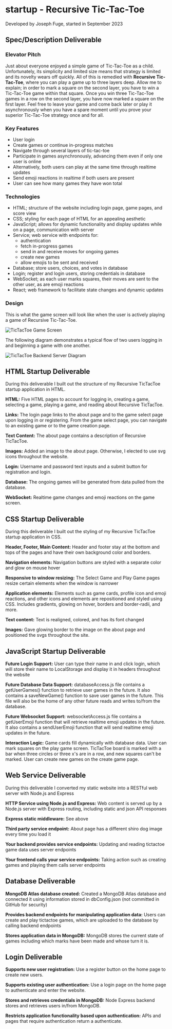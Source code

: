 # startup - Recursive Tic-Tac-Toe
Developed by Joseph Fuge, started in September 2023

## Spec/Description Deliverable

### Elevator Pitch

Just about everyone enjoyed a simple game of Tic-Tac-Toe as a child. Unfortunately, its simplicity and limited size means that strategy is limited and its novelty wears off quickly. All of this is remedied with **Recursive Tic-Tac-Toe**, where you can play a game up to three layers deep. Allow me to explain; in order to mark a square on the second layer, you have to win a Tic-Tac-Toe game within that square. Once you win three Tic-Tac-Toe games in a row on the second layer, you have now marked a square on the first layer. Feel free to leave your game and come back later or play it asynchronously when you have a spare moment until you prove your superior Tic-Tac-Toe strategy once and for all.

### Key Features

- User login
- Create games or continue in-progress matches
- Navigate through several layers of tic-tac-toe
- Participate in games asynchronously, advancing them even if only one user is online
- Alternatively, both users can play at the same time through realtime updates
- Send emoji reactions in realtime if both users are present
- User can see how many games they have won total

### Technologies
- HTML; structure of the website including login page, game pages, and score view
- CSS; styling for each page of HTML for an appealing aesthetic
- JavaScript; allows for dynamic functionality and display updates while on a page, communication with server
- Service; web service with endpoints for:
    - authentication
    - fetch in-progress games
    - send in and receive moves for ongoing games
    - create new games
    - allow emojis to be sent and received
- Database; store users, choices, and votes in database
- Login; register and login users, storing credentials in database
- WebSocket; as each user marks squares, their moves are sent to the other user, as are emoji reactions
- React; web framework to facilitate state changes and dynamic updates

### Design

This is what the game screen will look like when the user is actively playing a game of Recursive Tic-Tac-Toe.

![TicTacToe Game Screen](RecursiveTic-Tac-ToeDesign.png)

The following diagram demonstrates a typical flow of two users logging in and beginning a game with one another.

![TicTacToe Backend Server Diagram](RecursiveTic-Tac-ToeBackend.png)

## HTML Startup Deliverable

During this deliverable I built out the structure of my Recursive TicTacToe startup application in HTML.

**HTML:** Five HTML pages to account for logging in, creating a game, selecting a game, playing a game, and reading about Recursive TicTacToe.

**Links:** The login page links to the about page and to the game select page upon logging in or registering. From the game select page, you can navigate to an existing game or to the game creation page.

**Text Content:** The about page contains a description of Recursive TicTacToe.

**Images:** Added an image to the about page. Otherwise, I elected to use svg icons throughout the website.

**Login:** Username and password text inputs and a submit button for registration and login.

**Database:** The ongoing games will be generated from data pulled from the database.

**WebSocket:** Realtime game changes and emoji reactions on the game screen.

## CSS Startup Deliverable

During this deliverable I built out the styling of my Recursive TicTacToe startup application in CSS.

**Header, Footer, Main Content:** Header and footer stay at the bottom and tops of the pages and have their own background color and borders.

**Navigation elements:** Navigation buttons are styled with a separate color and glow on mouse hover

**Responsive to window resizing:** The Select Game and Play Game pages resize certain elements when the window is narrower

**Application elements:** Elements such as game cards, profile icon and emoji reactions, and other icons and elements are repositioned and styled using CSS. Includes gradients, glowing on hover, borders and border-radii, and more.

**Text content:** Text is realigned, colored, and has its font changed

**Images:** Gave glowing border to the image on the about page and positioned the svgs throughout the site.

## JavaScript Startup Deliverable

**Future Login Support:** User can type their name in and click login, which will store their name to LocalStorage and display it in headers throughout the website

**Future Database Data Support:** databaseAccess.js file contains a getUserGames() function to retrieve user games in the future. It also contains a saveNewGame() function to save user games in the future. This file will also be the home of any other future reads and writes to/from the database. 

**Future Websocket Support:** websocketAccess.js file contains a getUserEmoji function that will retrieve realtime emoji updates in the future. It also contains a sendUserEmoji function that will send realtime emoji updates in the future.

**Interaction Logic:** Game cards fill dynamically with database data. User can mark squares on the play game screen. TicTacToe board is marked with a bar when three circles or three x's are in a row, and new squares can't be marked. User can create new games on the create game page.


## Web Service Deliverable

During this deliverable I converted my static website into a RESTful web server with Node.js and Express

**HTTP Service using Node.js and Express:** Web content is served up by a Node.js server with Express routing, including static and json API responses

**Express static middleware:** See above

**Third party service endpoint:** About page has a different shiro dog image every time you load it

**Your backend provides service endpoints:** Updating and reading tictactoe game data uses server endpoints

**Your frontend calls your service endpoints:** Taking action such as creating games and playing them calls server endpoints

## Database Deliverable

**MongoDB Atlas database created:** Created a MongoDB Atlas database and connected it using information stored in dbConfig.json (not committed in GitHub for security)

**Provides backend endpoints for manipulating application data:** Users can create and play tictactoe games, which are uploaded  to the database by calling backend endpoints

**Stores application data in MongoDB:** MongoDB stores the current state of games including which marks have been made and whose turn it is.

## Login Deliverable

**Supports new user registration:** Use a register button on the home page to create new users.

**Supports existing user authentication:** Use a login page on the home page to authenticate and enter the website.

**Stores and retrieves credentials in MongoDB:** Node Express backend stores and retrieves users in/from MongoDB.

**Restricts application functionality based upon authentication:** APIs and pages that require authentication return a authenticate.